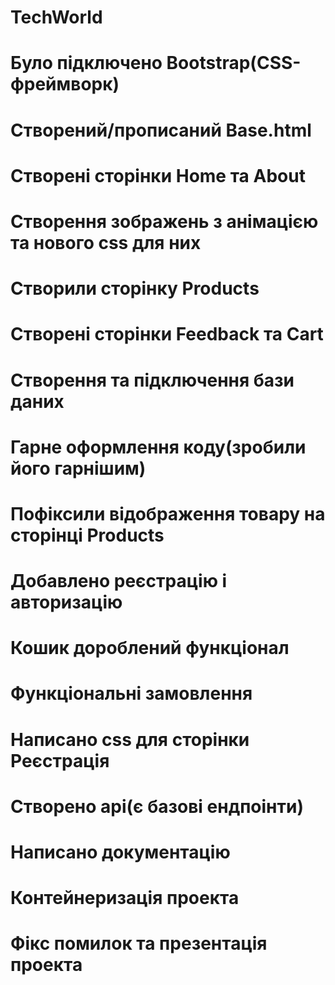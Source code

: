 # TechWorld
# Було підключено Bootstrap(CSS-фреймворк)
# Створений/прописаний Base.html
# Створені сторінки Home та About
# Створення зображень з анімацією та нового css для них
# Створили сторінку Products
# Створені сторінки Feedback та Cart
# Створення та підключення бази даних
# Гарне оформлення коду(зробили його гарнішим)
# Пофіксили відображення товару на сторінці Products
# Добавлено реєстрацію і авторизацію 
# Кошик дороблений функціонал
# Функціональні замовлення 
# Написано css для сторінки Реєстрація
# Створено api(є базові ендпоінти)
# Написано документацію 
# Контейнеризація проекта
# Фікс помилок та презентація проекта

